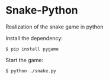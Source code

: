 # Snake-Python

Realization of the snake game in python

Install the dependency:

```shell
$ pip install pygame
```

Start the game:

```shell
$ python ./snake.py
```
